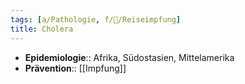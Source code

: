 ```yaml
---
tags: [a/Pathologie, f/🦠/Reiseimpfung]
title: Cholera
---
```

- **Epidemiologie**:: Afrika, Südostasien, Mittelamerika
- **Prävention**:: [[Impfung]]